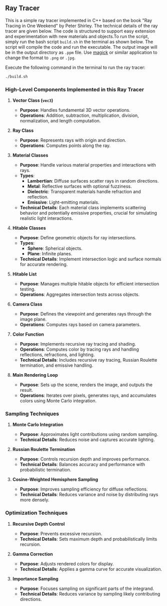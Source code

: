 ## Ray Tracer

This is a simple ray tracer implemented in C++ based on the book "Ray Tracing in One Weekend" by Peter Shirley.  The technical details of the ray tracer are given below. The code is structured to support easy extension and experimentation with new materials and objects.To run the script, simply run the bash script `build.sh` in the terminal as shown below. The script will compile the code and run the executable. The output image will be in the output directory as `.ppm` file. Use [magick](https://imagemagick.org/script/command-line-processing.php) or similar application to change the format to `.png` or `.jpg`.

Execute the following command in the terminal to run the ray tracer:

```bash
./build.sh
```

### High-Level Components Implemented in this Ray Tracer

1. **Vector Class (`vec3`)**
   - **Purpose**: Handles fundamental 3D vector operations.
   - **Operations**: Addition, subtraction, multiplication, division, normalization, and length computation.

2. **Ray Class**
   - **Purpose**: Represents rays with origin and direction.
   - **Operations**: Computes points along the ray.

3. **Material Classes**
   - **Purpose**: Handle various material properties and interactions with rays.
   - **Types**:
     - **Lambertian**: Diffuse surfaces scatter rays in random directions.
     - **Metal**: Reflective surfaces with optional fuzziness.
     - **Dielectric**: Transparent materials handle refraction and reflection.
     - **Emissive**: Light-emitting materials.
   - **Technical Details**: Each material class implements scattering behavior and potentially emissive properties, crucial for simulating realistic light interactions.

4. **Hitable Classes**
   - **Purpose**: Define geometric objects for ray intersections.
   - **Types**:
     - **Sphere**: Spherical objects.
     - **Plane**: Infinite planes.
   - **Technical Details**: Implement intersection logic and surface normals for accurate rendering.

5. **Hitable List**
   - **Purpose**: Manages multiple hitable objects for efficient intersection testing.
   - **Operations**: Aggregates intersection tests across objects.

6. **Camera Class**
   - **Purpose**: Defines the viewpoint and generates rays through the image plane.
   - **Operations**: Computes rays based on camera parameters.
     
7. **Color Function**
   - **Purpose**: Implements recursive ray tracing and shading.
   - **Operations**: Computes color by tracing rays and handling reflections, refractions, and lighting.
   - **Technical Details**: Includes recursive ray tracing, Russian Roulette termination, and emissive handling.

8. **Main Rendering Loop**
   - **Purpose**: Sets up the scene, renders the image, and outputs the result.
   - **Operations**: Iterates over pixels, generates rays, and accumulates colors using Monte Carlo integration.

### Sampling Techniques

1. **Monte Carlo Integration**
   - **Purpose**: Approximates light contributions using random sampling.
   - **Technical Details**: Reduces noise and captures accurate lighting.

2. **Russian Roulette Termination**
   - **Purpose**: Controls recursion depth and improves performance.
   - **Technical Details**: Balances accuracy and performance with probabilistic termination.

3. **Cosine-Weighted Hemisphere Sampling**
   - **Purpose**: Improves sampling efficiency for diffuse reflections.
   - **Technical Details**: Reduces variance and noise by distributing rays more densely.

### Optimization Techniques

1. **Recursive Depth Control**
   - **Purpose**: Prevents excessive recursion.
   - **Technical Details**: Sets maximum depth and probabilistically limits recursion.

2. **Gamma Correction**
   - **Purpose**: Adjusts rendered colors for display.
   - **Technical Details**: Applies a gamma curve for accurate visualization.

3. **Importance Sampling**
   - **Purpose**: Focuses sampling on significant parts of the integrand.
   - **Technical Details**: Reduces variance by sampling likely contributing directions.
